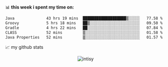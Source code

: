 📊 **this week i spent my time on:**
<!--START_SECTION:waka-->

```txt
Java              43 hrs 19 mins  ███████████████████▒░░░░░   77.58 %
Groovy            5 hrs 18 mins   ██▒░░░░░░░░░░░░░░░░░░░░░░   09.50 %
Gradle            4 hrs 22 mins   ██░░░░░░░░░░░░░░░░░░░░░░░   07.84 %
CLASS             52 mins         ▒░░░░░░░░░░░░░░░░░░░░░░░░   01.58 %
Java Properties   52 mins         ▒░░░░░░░░░░░░░░░░░░░░░░░░   01.57 %
```

<!--END_SECTION:waka-->


📈 my github stats

<p align="center"> <img src="https://github-readme-stats.vercel.app/api?username=intisy&show_icons=true&theme=gotham" alt="intisy" />




